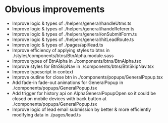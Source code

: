 # Obvious improvements

- Improve logic & types of ./helpers/general/handleUtms.ts
- Improve logic & types of ./helpers/general/handeReferer.ts
- Improve logic & types of ./helpers/general/onSubmitForm.ts
- Improve logic & types of ./helpers/general/hitLeadRoute.ts
- Improve logic & types of ./pages/api/lead.ts
- Improve efficiency of applying styles to btns in ./styles/components/btns/BtnAlpha.module.sass
- Improve types of BtnAlpha in ./components/btns/BtnAlpha.tsx
- Improve styles for BtnSkipNav in ./components/btns/BtnSkipNav.tsx
- Improve typescript in context
- Improve outline for close btn in ./components/popups/GeneralPopup.tsx
- Add fade-in fade-out animations for GeneralPopup in ./components/popups/GeneralPopup.tsx
- Add trigger for history api on AlphaGeneralPopupOpen so it could be closed on mobile devices with back button at ./components/popups/GeneralPopup.tsx
- Improve logic of lead email submission by better & more efficiently modifying data in ./pages/lead.ts
